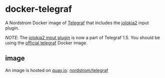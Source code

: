 # docker-telegraf

A Nordstrom Docker image of [Telegraf](https://github.com/influxdata/telegraf) that includes the [jolokia2](https://github.com/dylanmei/telegraf/tree/jolokia2/plugins/inputs/jolokia2) input plugin.

_*NOTE*_: The [jolokia2 input plugin](https://github.com/influxdata/telegraf/blob/release-1.5/plugins/inputs/jolokia2/README.md) is now a part of Telegraf 1.5. You should be using the [official telegraf](https://hub.docker.com/r/_/telegraf/) Docker image.

## image

An image is hosted on [quay.io](https://quay.io): [nordstrom/telegraf](https://quay.io/repository/nordstrom/telegraf)
